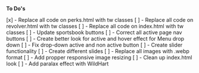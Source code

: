 
**To Do's**

[x] - Replace all code on perks.html with tw classes
[ ] - Replace all code on revolver.html with tw classes
[ ] - Replace all code on index.html with tw classes
[ ] - Update sportsbook buttons 
[ ] - Correct all active page nav buttons
[ ] - Create better look for active and hover effect for Menu drop down
[ ] - Fix drop-down active and non active button
[ ] - Create slider functionality
[ ] - Create different slides
[ ] - Replace all images with .webp format
[ ] - Add propper responsive image resizing
[ ] - Clean up index.html look
[ ] - Add paralax effect with WildHart